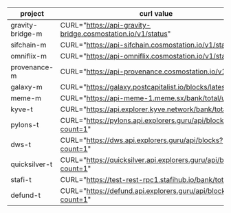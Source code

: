 **project** | **curl value** |
--- | --- |
gravity-bridge-m | CURL="https://api-gravity-bridge.cosmostation.io/v1/status" |
sifchain-m | CURL="https://api-sifchain.cosmostation.io/v1/status" |
omniflix-m | CURL="https://api-omniflix.cosmostation.io/v1/status" |
provenance-m | CURL="https://api-provenance.cosmostation.io/v1/status" |
galaxy-m | CURL="https://galaxy.postcapitalist.io/blocks/latest" |
meme-m | CURL="https://api-meme-1.meme.sx/bank/total/umeme" |
kyve-t | CURL="https://api.explorer.kyve.network/bank/total/tkyve" |
pylons-t | CURL="https://pylons.api.explorers.guru/api/blocks?count=1" |
dws-t | CURL="https://dws.api.explorers.guru/api/blocks?count=1" |
quicksilver-t | CURL="https://quicksilver.api.explorers.guru/api/blocks?count=1" |
stafi-t | CURL="https://test-rest-rpc1.stafihub.io/bank/total/ufis" |
defund-t | CURL="https://defund.api.explorers.guru/api/blocks?count=1" |

